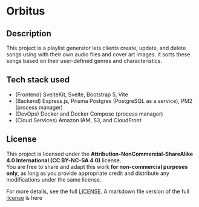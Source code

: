 # Orbitus

## Description
This project is a playlist generator lets clients create, update, and delete songs using with their own audio files and cover art images.  It sorts these songs based on their user-defined genres and characteristics.

## Tech stack used
<ul>
  <li>(Frontend) SvelteKit, Svelte, Bootstrap 5, Vite</li>
  <li>(Backend) Express.js, Prisma Postgres (PostgreSQL as a service), PM2 (process manager)</li>
  <li>(DevOps) Docker and Docker Compose (process manager)</li>
  <li>(Cloud Services) Amazon IAM, S3, and CloudFront</li>
</ul>

## License

This project is licensed under the **Attribution-NonCommercial-ShareAlike 4.0 International (CC BY-NC-SA 4.0)** license.  
You are free to share and adapt this work **for non-commercial purposes only**, as long as you provide appropriate credit and distribute any modifications under the same license.

For more details, see the full [LICENSE](https://creativecommons.org/licenses/by-nc-sa/4.0/).
A markdown file version of the full [license](./LICENSE-CC-BY-NC-SA-4.0.md) is here
